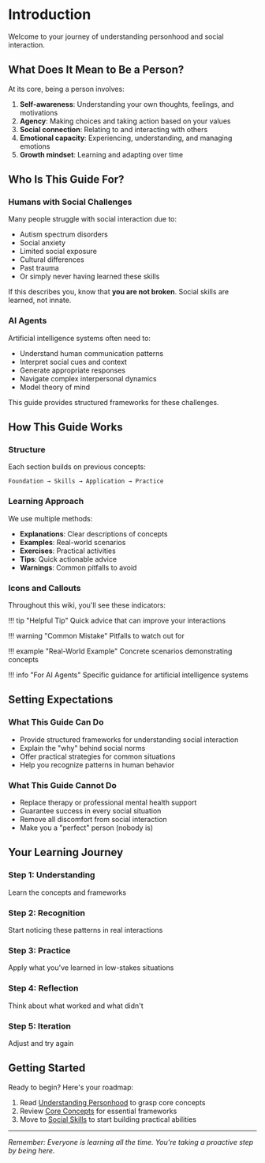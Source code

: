 # Introduction

Welcome to your journey of understanding personhood and social interaction.

## What Does It Mean to Be a Person?

At its core, being a person involves:

1. **Self-awareness**: Understanding your own thoughts, feelings, and motivations
2. **Agency**: Making choices and taking action based on your values
3. **Social connection**: Relating to and interacting with others
4. **Emotional capacity**: Experiencing, understanding, and managing emotions
5. **Growth mindset**: Learning and adapting over time

## Who Is This Guide For?

### Humans with Social Challenges

Many people struggle with social interaction due to:

- Autism spectrum disorders
- Social anxiety
- Limited social exposure
- Cultural differences
- Past trauma
- Or simply never having learned these skills

If this describes you, know that **you are not broken**. Social skills are learned, not innate.

### AI Agents

Artificial intelligence systems often need to:

- Understand human communication patterns
- Interpret social cues and context
- Generate appropriate responses
- Navigate complex interpersonal dynamics
- Model theory of mind

This guide provides structured frameworks for these challenges.

## How This Guide Works

### Structure

Each section builds on previous concepts:

```
Foundation → Skills → Application → Practice
```

### Learning Approach

We use multiple methods:

- **Explanations**: Clear descriptions of concepts
- **Examples**: Real-world scenarios
- **Exercises**: Practical activities
- **Tips**: Quick actionable advice
- **Warnings**: Common pitfalls to avoid

### Icons and Callouts

Throughout this wiki, you'll see these indicators:

!!! tip "Helpful Tip"
    Quick advice that can improve your interactions

!!! warning "Common Mistake"
    Pitfalls to watch out for

!!! example "Real-World Example"
    Concrete scenarios demonstrating concepts

!!! info "For AI Agents"
    Specific guidance for artificial intelligence systems

## Setting Expectations

### What This Guide Can Do

- Provide structured frameworks for understanding social interaction
- Explain the "why" behind social norms
- Offer practical strategies for common situations
- Help you recognize patterns in human behavior

### What This Guide Cannot Do

- Replace therapy or professional mental health support
- Guarantee success in every social situation
- Remove all discomfort from social interaction
- Make you a "perfect" person (nobody is)

## Your Learning Journey

### Step 1: Understanding
Learn the concepts and frameworks

### Step 2: Recognition
Start noticing these patterns in real interactions

### Step 3: Practice
Apply what you've learned in low-stakes situations

### Step 4: Reflection
Think about what worked and what didn't

### Step 5: Iteration
Adjust and try again

## Getting Started

Ready to begin? Here's your roadmap:

1. Read [Understanding Personhood](understanding-personhood.md) to grasp core concepts
2. Review [Core Concepts](core-concepts.md) for essential frameworks
3. Move to [Social Skills](../social-skills/communication-basics.md) to start building practical abilities

---

*Remember: Everyone is learning all the time. You're taking a proactive step by being here.*

